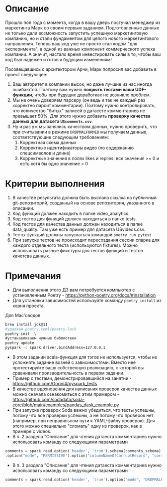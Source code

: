 # Описание

Прошло пол года с момента, когда в вашу дверь постучал менеджер из маркетинга Марк со своим первым заданием. 
Подготовленные данные не только дали возможность запустить успешную маркетинговую компанию, 
но и стали фундаментом для целого нового маркетингового направления.
Теперь ваш код уже не просто стал кодом "для эксперимента", а одной из важных компонент коммерческого успеха компании.
А значит, настало время инвестировать силы в то, чтобы ваш код был надежен и готов к будущим изменениям!

Посовещавшись с архитектором Арчи, Марк попросил вас добавить в проект следующее:
1. Ваш авторитет в компании высок, но даже лучшие из нас иногда ошибаются. 
Поэтому вам нужно **покрыть тестами ваши UDF-функции**, чтобы при будущих доработках не возникло проблем.
1. Мы не очень доверяем парсеру (он ведь и так не каждый раз корректно парсит комментарии). 
Поэтому нужно контролировать, что количество "битых" записей в датасете комментариев не превышает 50%. 
Для этого нужно добавить **проверку качества данных для датасета `UScomments.csv`**.
1. Ну и раз уж мы занялись качеством данных, нужно проверить, что при считывании в режиме `DROPMALFORMED` мы получаем данные,
соответствующие следующим требованиям:
   1. Корректная схема данных
   2. Корректные идентификаторы видео (по содержанию спецсимволов и длине)
   3. Корректные значения в полях likes и replies: все значения >= 0 и есть хотя бы одно значение > 0

# Критерии выполнения

1. В качестве результата должна быть выслана ссылка на публичный git-репозиторий, созданный на основе репозитория, указанного в описании.
2. Код функций должен находить в папке video_analytics.
1. Код тестов для функций должен находиться в папке tests.
2. Код тестов для качества данных должен находиться в папке data_quality. Там уже есть пример для датасета USvideos.csv.
2. Тесты функций должны запускаться командой `poetry run pytest`
3. При запуске тестов не происходит пересоздания сессии спарка для каждого отдельного теста (используются fixtures). 
Можно использовать разные фикстуры для тестов функций и тестов качетсва данных.

# Примечания

- Для выполнения этого ДЗ вам потребуется компьютер с установленным Poetry - https://python-poetry.org/docs/#installation 
- Для установки зависимостей используйте команду `poetry install` из корня проекта.

Для Mac'оводов
```bash
brew install jdk@11  
#удаляем poetry.toml/poetry.lock   
poetry init  \
#устанавливаем нужные библиотеки  
poetry update  
pyspark -c spark.driver.bindAddress=127.0.0.1  
```

- В этом задании scala-функция для тэгов не используется, чтобы не усложнять задание возней с зависимостями.
Вместо неё протестируйте вашу собственную реализацию, с которой вы сравнивали производительность в первом задании.
- Пример с тестами, демонстрировавшийся на занятии - https://github.com/Gorini4/pyspark_tests
- В качестве вдохновения для написания проверок качества данных можно сначала ознакомиться с этим примером -
https://github.com/sodadata/soda-core/blob/main/examples/pandas_dask_example.py
- При запуске проверок Soda важно убедиться, что тесты успешны, потому что все проверки успешны, 
а не потому что проверок нет (например, при неправильном пути к YAML-файлу проверок). 
Для этого можно специально "сломать" одну из проверок, как в примере с videos. 
- В п. 2 раздела "Описание" для чтения датаеста комментариев нужно использовать команду со следующими параметрами

```python
comments = spark.read.option('header', 'true').schema(comments_schema) \
.option("mode", "PERMISSIVE").option("columnNameOfCorruptRecord", "corrupt_record").csv('datasets/UScomments.csv')
```
- В п. 3 раздела "Описание" для чтения датаеста комментариев нужно использовать команду со следующими параметрами

```python
comments = spark.read.option('header', 'true').option("mode", "DROPMALFORMED").schema(comments_schema).csv('datasets/UScomments.csv')
```

